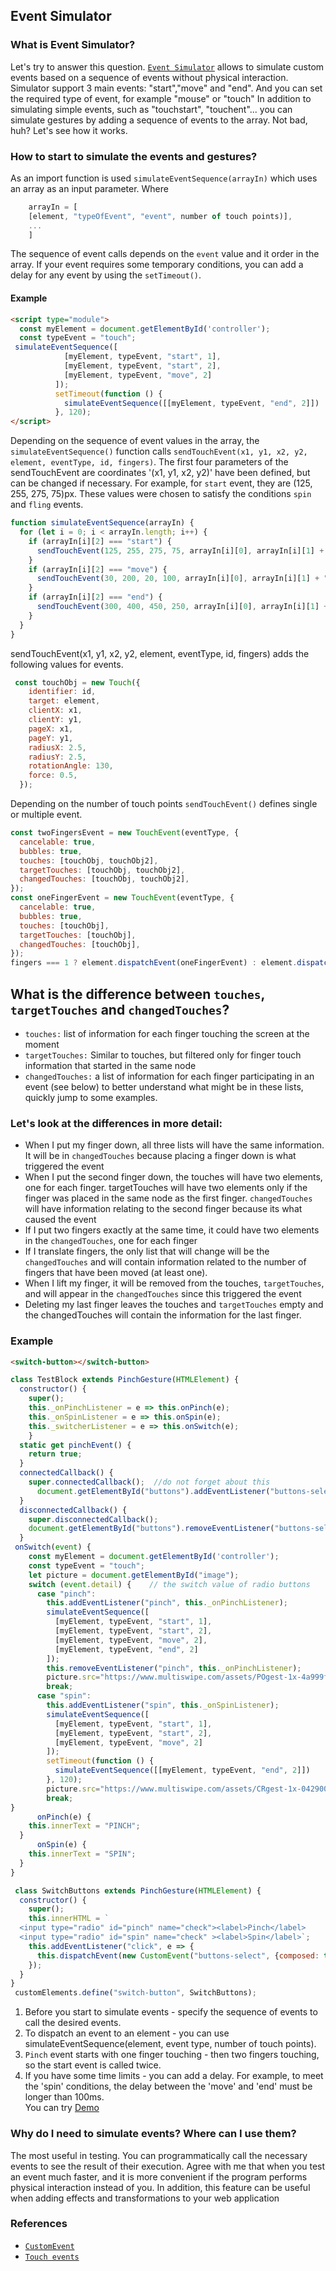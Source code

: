 ## Event Simulator
### What is Event Simulator?
Let's try to answer this question. [`Event Simulator`](https://github.com/Halochkin/Components/blob/master/Gestures/EventSimulator/src/EventSimulator.js) allows to simulate custom events based on a sequence of events without physical interaction. 
Simulator support 3 main events: "start","move" and "end". And you can set the required type of event, for example "mouse" or "touch"
In addition to simulating simple events, such as "touchstart", "touchent"... you can simulate gestures by adding a sequence of events to the array. Not bad, huh? Let's see how it works.
### How to start to simulate the events and gestures?
As an import function is used `simulateEventSequence(arrayIn)` which uses an array as an input parameter.
Where 
``` javascript
    arrayIn = [
    [element, "typeOfEvent", "event", number of touch points)],
    ...
    ]
```
The sequence of event calls depends on the `event` value and it order in the array.
If your event requires some temporary conditions, you can add a delay for any event by using the `setTimeout()`.
#### Example

```html
<script type="module">
  const myElement = document.getElementById('controller');
  const typeEvent = "touch";
 simulateEventSequence([
            [myElement, typeEvent, "start", 1],
            [myElement, typeEvent, "start", 2],
            [myElement, typeEvent, "move", 2]
          ]);
          setTimeout(function () {
            simulateEventSequence([[myElement, typeEvent, "end", 2]])
          }, 120); 
</script>
```
Depending on the sequence of event values in the array, the `simulateEventSequence()` function calls
`sendTouchEvent(x1, y1, x2, y2, element, eventType, id, fingers)`.
The first four parameters of the sendTouchEvent are coordinates '(x1, y1, x2, y2)' have been defined, but can be changed if necessary.
For example, for `start` event, they are (125, 255, 275, 75)px.
These values were chosen to satisfy the conditions `spin` and `fling` events.
```javascript
function simulateEventSequence(arrayIn) {
  for (let i = 0; i < arrayIn.length; i++) {
    if (arrayIn[i][2] === "start") {
      sendTouchEvent(125, 255, 275, 75, arrayIn[i][0], arrayIn[i][1] + "start", i, arrayIn[i][3]);
    }
    if (arrayIn[i][2] === "move") {
      sendTouchEvent(30, 200, 20, 100, arrayIn[i][0], arrayIn[i][1] + "move", i, arrayIn[i][3]);
    }
    if (arrayIn[i][2] === "end") {
      sendTouchEvent(300, 400, 450, 250, arrayIn[i][0], arrayIn[i][1] + "end", i, arrayIn[i][3]);
    }
  }
}
```
sendTouchEvent(x1, y1, x2, y2, element, eventType, id, fingers) adds the following values for events.
```javascript
 const touchObj = new Touch({
    identifier: id,
    target: element,
    clientX: x1,
    clientY: y1,
    pageX: x1,
    pageY: y1,
    radiusX: 2.5,
    radiusY: 2.5,
    rotationAngle: 130,
    force: 0.5,
  });
  ```
  Depending on the number of touch points `sendTouchEvent()` defines single or multiple event.
  ```javascript
  const twoFingersEvent = new TouchEvent(eventType, {
    cancelable: true,
    bubbles: true,
    touches: [touchObj, touchObj2],
    targetTouches: [touchObj, touchObj2],
    changedTouches: [touchObj, touchObj2],
  });
  const oneFingerEvent = new TouchEvent(eventType, {
    cancelable: true,                                 
    bubbles: true,                                       
    touches: [touchObj],
    targetTouches: [touchObj],
    changedTouches: [touchObj],
  });
  fingers === 1 ? element.dispatchEvent(oneFingerEvent) : element.dispatchEvent(twoFingersEvent);
  ```
## What is the difference between `touches`, `targetTouches` and `changedTouches`?
* `touches:` list of information for each finger touching the screen at the moment
* `targetTouches:` Similar to touches, but filtered only for finger touch information that started in the same node
* `changedTouches:` a list of information for each finger participating in an event (see below) to better understand what might be in these lists, quickly jump to some examples.<br>
### Let's look at the differences in more detail:<br>
- When I put my finger down, all three lists will have the same information. It will be in `changedTouches` because placing a finger down is what triggered the event
- When I put the second finger down, the touches will have two elements, one for each finger. targetTouches will have two elements only if the finger was placed in the same node as the first finger. `changedTouches` will have information relating to the second finger because its what caused the event
- If I put two fingers exactly at the same time, it could have two elements in the `changedTouches`, one for each finger
- If I translate fingers, the only list that will change will be the `changedTouches` and will contain information related to the number of fingers that have been moved (at least one).
- When I lift my finger, it will be removed from the touches, `targetTouches`, and will appear in the `changedTouches` since this triggered the event
- Deleting my last finger leaves the touches and `targetTouches` empty and the changedTouches will contain the information for the last finger.
### Example
  ```html
<switch-button></switch-button>
 ```
  ```javascript
  class TestBlock extends PinchGesture(HTMLElement) {
    constructor() {
      super();
      this._onPinchListener = e => this.onPinch(e);
      this._onSpinListener = e => this.onSpin(e);
      this._switcherListener = e => this.onSwitch(e);
      }
    static get pinchEvent() {
      return true;
    }
    connectedCallback() {
      super.connectedCallback();  //do not forget about this
        document.getElementById("buttons").addEventListener("buttons-select", this._switcherListener);
    }
    disconnectedCallback() {
      super.disconnectedCallback();
      document.getElementById("buttons").removeEventListener("buttons-select", this._switcherListener);
    }
   onSwitch(event) {
      const myElement = document.getElementById('controller');
      const typeEvent = "touch";
      let picture = document.getElementById("image");
      switch (event.detail) {    // the switch value of radio buttons
        case "pinch":
          this.addEventListener("pinch", this._onPinchListener);
          simulateEventSequence([                                        //[1] 
            [myElement, typeEvent, "start", 1],                          //[2] 
            [myElement, typeEvent, "start", 2],                          //[3] 
            [myElement, typeEvent, "move", 2],
            [myElement, typeEvent, "end", 2]
          ]);
          this.removeEventListener("pinch", this._onPinchListener);
          picture.src="https://www.multiswipe.com/assets/POgest-1x-4a999f5d8955337a448eff0333d9bcc3.gif";
          break;
        case "spin":
          this.addEventListener("spin", this._onSpinListener);
          simulateEventSequence([
            [myElement, typeEvent, "start", 1],
            [myElement, typeEvent, "start", 2],
            [myElement, typeEvent, "move", 2]
          ]);
          setTimeout(function () {
            simulateEventSequence([[myElement, typeEvent, "end", 2]])
          }, 120);                                                        //[4] 
          picture.src="https://www.multiswipe.com/assets/CRgest-1x-0429001b125a1679a35e357b376d93bb.gif";
          break;
  }
        onPinch(e) {
      this.innerText = "PINCH";
    }
        onSpin(e) {
      this.innerText = "SPIN";
    }
  }
  
   class SwitchButtons extends PinchGesture(HTMLElement) {
    constructor() {
      super();
      this.innerHTML = `
    <input type="radio" id="pinch" name="check"><label>Pinch</label>
    <input type="radio" id="spin" name="check" ><label>Spin</label>`;
      this.addEventListener("click", e => {
        this.dispatchEvent(new CustomEvent("buttons-select", {composed: true, bubbles: true, detail: e.target.id}));
      });
    }
  }
   customElements.define("switch-button", SwitchButtons);

  ```
  1. Before you start to simulate events - specify the sequence of events to call the desired events.
  2. To dispatch an event to an element - you can use simulateEventSequence(element, event type, number of touch points).
  3. `Pinch` event starts with one finger touching - then two fingers touching, so the start event is called twice.
  4. If you have some time limits - you can add a delay. For example, to meet the 'spin' conditions, the delay between the 'move' and 'end' must be longer than 100ms.<br>
  You can try [Demo](https://rawgit.com/Halochkin/Components/master/Gestures/GesturesTest1.html)
  ### Why do I need to simulate events? Where can I use them? 
  The most useful in testing. You can programmatically call the necessary events to see the result of their execution.  Agree with me that when you test an event much faster, and it is more convenient if the program performs physical interaction instead of you. In addition, this feature can be useful when adding effects and transformations to your web application
  ### References
  * [`CustomEvent`](https://developer.mozilla.org/en-US/docs/Web/API/CustomEvent)
  * [`Touch events`](https://developer.mozilla.org/en-US/docs/Web/API/Touch_events)

